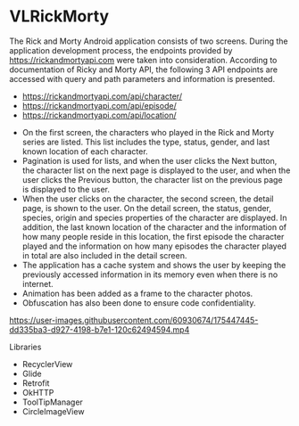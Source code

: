 # VLRickMorty

The Rick and Morty Android application consists of two screens. During the application development process, the endpoints provided by https://rickandmortyapi.com were taken into consideration. According to documentation of Ricky and Morty API, the following 3 API endpoints are accessed with query and path parameters and information is presented.

* https://rickandmortyapi.com/api/character/
* https://rickandmortyapi.com/api/episode/
* https://rickandmortyapi.com/api/location/


- On the first screen, the characters who played in the Rick and Morty series are listed. This list includes the type, status, gender, and last known location of each character.
- Pagination is used for lists, and when the user clicks the Next button, the character list on the next page is displayed to the user, and when the user clicks the Previous button, the character list on the previous page is displayed to the user.
- When the user clicks on the character, the second screen, the detail page, is shown to the user. On the detail screen, the status, gender, species, origin and species properties of the character are displayed. In addition, the last known location of the character and the information of how many people reside in this location, the first episode the character played and the information on how many episodes the character played in total are also included in the detail screen.
- The application has a cache system and shows the user by keeping the previously accessed information in its memory even when there is no internet.
- Animation has been added as a frame to the character photos.
- Obfuscation has also been done to ensure code confidentiality.



https://user-images.githubusercontent.com/60930674/175447445-dd335ba3-d927-4198-b7e1-120c62494594.mp4

Libraries
- RecyclerView
- Glide
- Retrofit
- OkHTTP
- ToolTipManager
- CircleImageView



